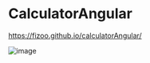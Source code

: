 # CalculatorAngular

https://fizoo.github.io/calculatorAngular/

![image](https://user-images.githubusercontent.com/45512345/187872315-04d61d0e-530b-4b9e-bd3d-356d8de46e16.png)
